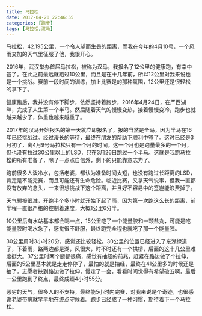 ```yaml
---
title: 马拉松
date: 2017-04-20 22:46:55
categories: [跑步]
tags: [马拉松,汉马]
---
```


马拉松，42.195公里，一个令人望而生畏的距离，而我在今年的4月10号，一个风雨交加的天气里征服了他，我很开心。

2016年，武汉举办首届马拉松，被称为汉马，我报名了12公里的健康跑，有幸中签了。在此之前最远就跑过10公里，而且是在十几年前，所以12公里对我来说也是一个挑战。赛前一段时间的训练，加上比赛是的那种氛围，12公里还是很轻松的拿下了。
<!--more-->
健康跑后，我并没有停下脚步，依然坚持着跑步，2016年4月24日，在严西湖畔，完成了人生第一个半马。然后随着天气的慢慢变热，接着慢慢变冷，跑步也就越来越少了，体重也越来越重了。

2017年的汉马开始报名的第一天就立即报名了，报的当然是全马，因为半马在16年已经挑战过。经过漫长的等待，最终在朋友的帮助下顺利中签了。这时已经是3月初了，离4月9号马拉松只有一个月的时间。这一个月也是跑量最多的一个月，但也没有拉过30公里以上的LSD，只在3月26日跑过一个半马。这就是我跑马拉松的所有准备了，除了一点点自信外，剩下的只能靠意志力了。

跑前很多人泼冷水，包括老婆，都认为准备时间太短，也没有跑过长距离的LSD，肯定是不能完赛，而且可能还有生命危险。临近比赛，又拿天气说事，但我一直都没有放弃的念头，一来很想挑战下这个距离，并且好不容易中的签岂能浪费掉了。

天气预报很准，开跑半个多小时就开始下起了雨，因为第一次跑这么长的距离，前半程一直很严格的控制着速度，大概1公里6分半。

10公里后有水站基本都会喝一点，15公里吃了一个能量胶和一颗盐丸，可能是吃能量胶时喝水急了，感觉很不舒服，最终跑完全程也就吃了那一个能量胶。

30公里用时3小时20分，感觉还比较轻松。30公里的位置已经进入了东湖绿道了，下着雨，路两边都是湖，风很大，时不时还有一个拱桥，后面的这十几公里难度挺大。37公里时两个腿都很痛，感觉有抽经的前兆，赶紧在路边做了个拉伸，后面的5公里基本就是走走停停了，最怕的就是抽经，最终在41公里多的时候还是抽了，志愿者扶到路边做了拉伸，慢走了一会，看看时间觉得有希望破五啊，最后一公里跑到了终点，最终成绩4小时55分。

恶劣的天气，很多人的不支持，最终能5小时内完赛，对我来说是个奇迹，也很感谢老婆带病就早早地在终点守候着。跑步已经成了一种习惯，期待着下一个马拉松。

